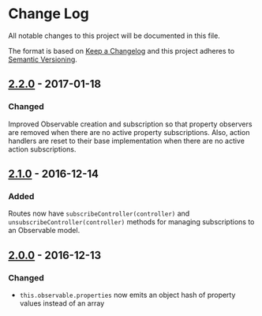 # Change Log
All notable changes to this project will be documented in this file.

The format is based on [Keep a Changelog](http://keepachangelog.com/)
and this project adheres to [Semantic Versioning](http://semver.org/).

## [2.2.0] - 2017-01-18
### Changed

Improved Observable creation and subscription so that property observers are removed when
there are no active property subscriptions. Also, action handlers are reset to their base
implementation when there are no active action subscriptions.

## [2.1.0] - 2016-12-14
### Added

Routes now have `subscribeController(controller)` and `unsubscribeController(controller)`
methods for managing subscriptions to an Observable model.

## [2.0.0] - 2016-12-13
### Changed

- `this.observable.properties` now emits an object hash of property values instead of an array

[Unreleased]: https://github.com/treywood/ember-cli-rxjs/compare/2.1.0...HEAD
[2.0.0]: https://github.com/treywood/ember-cli-rxjs/compare/1.0.0...2.0.0
[2.1.0]: https://github.com/treywood/ember-cli-rxjs/compare/2.0.0...2.1.0
[2.2.0]: https://github.com/treywood/ember-cli-rxjs/compare/2.1.0...2.2.0
